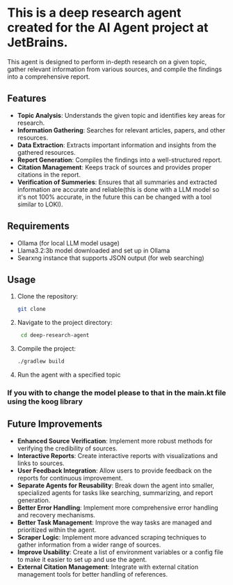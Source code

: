 # This is a deep research agent created for the AI Agent project at JetBrains.
This agent is designed to perform in-depth research on a given topic, gather relevant information from various sources, and compile the findings into a comprehensive report.

## Features
- **Topic Analysis**: Understands the given topic and identifies key areas for research.
- **Information Gathering**: Searches for relevant articles, papers, and other resources.
- **Data Extraction**: Extracts important information and insights from the gathered resources.
- **Report Generation**: Compiles the findings into a well-structured report.
- **Citation Management**: Keeps track of sources and provides proper citations in the report.
- **Verification of Summeries**: Ensures that all summaries and extracted information are accurate and reliable(this is done with a LLM model so it's not 100% accurate, in the future this can be changed with a tool similar to LOKI).

## Requirements

- Ollama (for local LLM model usage)
- Llama3.2:3b model downloaded and set up in Ollama
- Searxng instance that supports JSON output (for web searching)

## Usage
1. Clone the repository:
   ```bash
   git clone 
   ```
2. Navigate to the project directory:
   ```bash
    cd deep-research-agent
    ```
3. Compile the project:
   ```bash
   ./gradlew build
   ```
4. Run the agent with a specified topic

### If you with to change the model please to that in the main.kt file using the koog library

## Future Improvements
- **Enhanced Source Verification**: Implement more robust methods for verifying the credibility of sources.
- **Interactive Reports**: Create interactive reports with visualizations and links to sources.
- **User Feedback Integration**: Allow users to provide feedback on the reports for continuous improvement.
- **Separate Agents for Reusability**: Break down the agent into smaller, specialized agents for tasks like searching, summarizing, and report generation.
- **Better Error Handling**: Implement more comprehensive error handling and recovery mechanisms.
- **Better Task Management**: Improve the way tasks are managed and prioritized within the agent.
- **Scraper Logic**: Implement more advanced scraping techniques to gather information from a wider range of sources.
- **Improve Usability**: Create a list of environment variables or a config file to make it easier to set up and use the agent.
- **External Citation Management**: Integrate with external citation management tools for better handling of references.